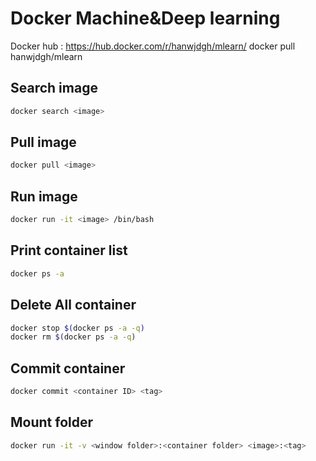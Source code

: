 # Docker Machine&Deep learning
Docker hub : https://hub.docker.com/r/hanwjdgh/mlearn/
docker pull hanwjdgh/mlearn
## Search image
```bash
docker search <image>
```

## Pull image
```bash
docker pull <image>
```

## Run image
```bash
docker run -it <image> /bin/bash
```

## Print container list
```bash
docker ps -a
```

## Delete All container 
```bash
docker stop $(docker ps -a -q)
docker rm $(docker ps -a -q)
```

## Commit container
```bash
docker commit <container ID> <tag>
```

## Mount folder 
```bash
docker run -it -v <window folder>:<container folder> <image>:<tag>
```
